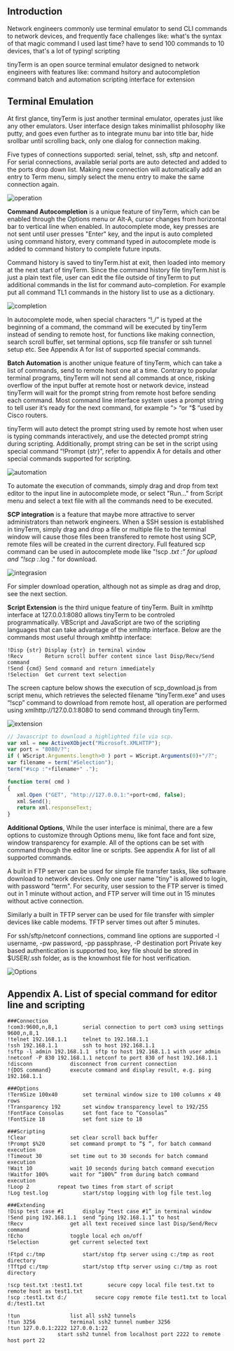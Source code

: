 
## Introduction

Network engineers commonly use terminal emulator to send CLI commands to network devices, and frequently face challenges like:
	what's the syntax of that magic command I used last time?
	have to send 100 commands to 10 devices, that's a lot of typing!
	scripting
	
tinyTerm is an open source terminal emulator designed to network engineers with features like:
	command hsitory and autocompletion
	command batch and automation
	scripting interface for extension

## Terminal Emulation

At first glance, tinyTerm is just another terminal emulator, operates just like any other emulators. User interface design takes minimallist philosophy like putty, and goes even further as to integrate munu bar into title bar, hide srollbar until scrolling back, only one dialog for connection making. 

Five types of connections supported: serial, telnet, ssh, sftp and netconf. 
For serial connections, available serial ports are auto detected and added to the ports drop down list.
Making new connection will automatically add an entry to Term menu, simply select the menu entry to make the same connection again. 

![operation](tinyTerm-1.gif)


**Command Autocompletion** is a unique feature of tinyTerm, which can be enabled through the Options menu or Alt-A, cursor changes from horizontal bar to vertical line when enabled. In autocomplete mode, key presses are not sent until user presses "Enter" key, and the input is auto completed using command history, every command typed in autocomplete mode is added to command history to complete future inputs.

Command history is saved to tinyTerm.hist at exit, then loaded into memory at the next start of tinyTerm. Since the command history file tinyTerm.hist is just a plain text file, user can edit the file outside of tinyTerm to put additional commands in the list for command auto-completion. For example put all command TL1 commands in the history list to use as a dictionary.

![completion](tinyTerm-2.gif)

In autocomplete mode, when special characters “!,/” is typed at the beginning of a command, the command will be executed by tinyTerm instead of sending to remote host, for functions like making connection, search scroll buffer, set terminal options, scp file transfer or ssh tunnel setup etc. 
See Appendix A for list of supported special commands.


**Batch Automation** is another unique feature of tinyTerm, which can take a list of commands, send to remote host one at a time. Contrary to popular terminal programs, tinyTerm will not send all commands at once, risking overflow of the input buffer at remote host or network device, instead tinyTerm will wait for the prompt string from remote host before sending each command. Most command line interface system uses a prompt string to tell user it’s ready for the next command, for example “> “or “$ “used by Cisco routers. 

tinyTerm will auto detect the prompt string used by remote host when user is typing commands interactively, and use the detected prompt string during scripting. Additionally, prompt string can be set in the script using special command “!Prompt {str}”, refer to appendix A for details and other special commands supported for scripting. 

![automation](tinyTerm-3.gif)

To automate the execution of commands, simply drag and drop from text editor to the input line in autocomplete mode, or select "Run..." from Script menu and select a text file with all the commands need to be executed. 


**SCP integration** is a feature that maybe more attractive to server administrators than network engineers. When a SSH session is established in tinyTerm, simply drag and drop a file or multiple file to the terminal window will cause those files been transfered to remote host using SCP, remote files will be created in the current directory. Full featured scp command can be used in autocomplete mode like "!scp *.txt :" for upload and "!scp :*.log ." for download. 

![integrasion](tinyTerm-4.gif)

For simpler download operation, although not as simple as drag and drop, see the next section. 


**Script Extension** is the third unique feature of tinyTerm. Built in xmlhttp interface at 127.0.0.1:8080 allows tinyTerm to be controled programmatically. VBScript and JavaScript are two of the scripting languages that can take advantage of the xmlhttp interface. Below are the commands most useful through xmlhttp interface: 

	!Disp {str}	Display {str} in terminal window
	!Recv		Return scroll buffer content since last Disp/Recv/Send command
	!Send {cmd}	Send command and return immediately
	!Selection	Get current text selection

The screen capture below shows the execution of scp_download.js from script menu, which retrieves the selected filename “tinyTerm.exe” and uses “!scp” command to download from remote host, all operation are performed using xmlhttp://127.0.0.1:8080 to send command through tinyTerm. 

![extension](tinyTerm-5.gif)

```js
// Javascript to download a highlighted file via scp.
var xml = new ActiveXObject("Microsoft.XMLHTTP");
var port = "8080/?";
if ( WScript.Arguments.length>0 ) port = WScript.Arguments(0)+"/?";
var filename = term("#Selection");
term("#scp :"+filename+" .");

function term( cmd )
{
   xml.Open ("GET", "http://127.0.0.1:"+port+cmd, false);
   xml.Send();
   return xml.responseText;
}
```


**Additional Options**, While the user interface is minimal, there are a few options to customize through Options menu, like font face and font size, window transparency for example. All of the options can be set with command through the editor line or scripts. See appendix A for list of all supported commands. 

A built in FTP server can be used for simple file transfer tasks, like software download to network devices. Only one user name "tiny" is allowed to login, with password "term". For security, user session to the FTP server is timed out in 1 minute without action, and FTP server will time out in 15 minutes without active connection.

Similarly a built in TFTP server can be used for file transfer with simpler devices like cable modems. TFTP server times out after 5 minutes. 

For ssh/sftp/netconf connections, command line options are supported 
	-l username, -pw password, -pp passphrase, -P destination port
Private key based authentication is supported too, key file should be stored in $USER/.ssh folder, as is the knownhost file for host verification. 


![Options](tinyTerm-5.png)


## Appendix A. List of special command for editor line and scripting

	###Connection
	!com3:9600,n,8,1		serial connection to port com3 using settings 9600,n,8,1
	!telnet 192.168.1.1		telnet to 192.168.1.1
	!ssh 192.168.1.1		ssh to host 192.168.1.1
	!sftp -l admin 192.168.1.1	sftp to host 192.168.1.1 with user admin
	!netconf -P 830 192.168.1.1	netconf to port 830 of host 192.168.1.1
	!disconn			disconnect from current connection
	!{DOS command}		execute command and display result, e.g. ping 192.168.1.1

	###Options
	!TermSize 100x40		set terminal window size to 100 columns x 40 rows
	!Transparency 192		set window transparency level to 192/255
	!FontFace Consolas		set font face to “Consolas”
	!FontSize 18			set font size to 18

	###Scripting
	!Clear				set clear scroll back buffer
	!Prompt $%20		set command prompt to “$ “, for batch command execution
	!Timeout 30			set time out to 30 seconds for batch command execution
	!Wait 10			wait 10 seconds during batch command execution
	!Waitfor 100%		wait for “100%” from during batch command execution
	!Loop 2			repeat two times from start of script
	!Log test.log			start/stop logging with log file test.log

	###Extending
	!Disp test case #1		display “test case #1” in terminal window
	!Send ping 192.168.1.1	send “ping 192.168.1.1” to host
	!Recv				get all text received since last Disp/Send/Recv command
	!Echo				toggle local ech on/off
	!Selection			get current selected text

	!Ftpd c:/tmp			start/stop ftp server using c:/tmp as root directory
	!Tftpd c:/tmp			start/stop tftp server using c:/tmp as root directory

	!scp test.txt :test1.txt		secure copy local file test.txt to remote host as test1.txt
	!scp :test1.txt d:/ 		secure copy remote file test1.txt to local d:/test1.txt

	!tun				list all ssh2 tunnels 
	!tun 3256			terminal ssh2 tunnel number 3256
	!tun 127.0.0.1:2222 127.0.0.1:22
					start ssh2 tunnel from localhost port 2222 to remote host port 22
